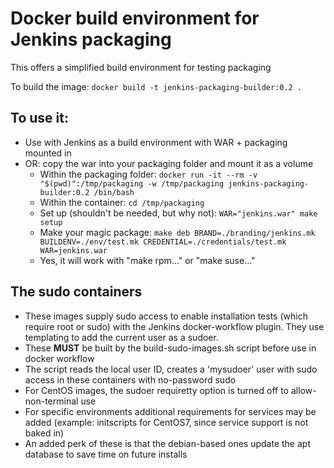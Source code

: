 # Docker build environment for Jenkins packaging

This offers a simplified build environment for testing packaging

To build the image:
`docker build -t jenkins-packaging-builder:0.2 .`

## To use it: ##
* Use with Jenkins as a build environment with WAR + packaging mounted in
* OR: copy the war into your packaging folder and mount it as a volume
  - Within the packaging folder: `docker run -it --rm -v "$(pwd)":/tmp/packaging -w /tmp/packaging jenkins-packaging-builder:0.2 /bin/bash`
  - Within the container: `cd /tmp/packaging`
  - Set up (shouldn't be needed, but why not): `WAR="jenkins.war" make setup`
  - Make your magic package: `make deb BRAND=./branding/jenkins.mk BUILDENV=./env/test.mk CREDENTIAL=./credentials/test.mk WAR=jenkins.war`
  - Yes, it will work with "make rpm..."  or "make suse..."

## The sudo containers ##
* These images supply sudo access to enable installation tests (which require root or sudo) with the Jenkins docker-workflow plugin.  They use templating to add the current user as a sudoer.
* These **MUST** be built by the build-sudo-images.sh script before use in docker workflow
* The script reads the local user ID, creates a 'mysudoer' user with sudo access in these containers with no-password sudo
* For CentOS images, the sudoer requiretty option is turned off to allow-non-terminal use
* For specific environments additional requirements for services may be added (example: initscripts for CentOS7, since service support is not baked in)
* An added perk of these is that the debian-based ones update the apt database to save time on future installs
